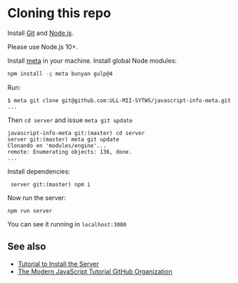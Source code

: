 # Cloning this repo

Install [Git](https://git-scm.com/downloads) and [Node.js](https://nodejs.org). 

Please use Node.js 10+.



Install [meta](https://www.npmjs.com/package/meta) in your machine.
Install global Node modules:

```bash
npm install -g meta bunyan gulp@4
```

Run:

```
$ meta git clone git@github.com:ULL-MII-SYTWS/javascript-info-meta.git
...
```

Then `cd server` and issue `meta git update`

```
javascript-info-meta git:(master) cd server
server git:(master) meta git update
Clonando en 'modules/engine'...
remote: Enumerating objects: 136, done.
...
```

Install dependencies:

```
 server git:(master) npm i
```

Now run the server:

```
npm run server
```

You can see it running in `localhost:3000`

## See also

* [Tutorial to Install the Server](https://github.com/javascript-tutorial/server)
* [The Modern JavaScript Tutorial GitHub Organization](https://github.com/javascript-tutorial)
